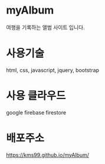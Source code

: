 # myAlbum
여행을 기록하는 앨범 사이트 입니다.
# 사용기술
html, css, javascript, jquery, bootstrap
# 사용 클라우드
google firebase firestore
# 배포주소
https://kms99.github.io/myAlbum/
